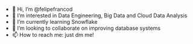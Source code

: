 - 👋 Hi, I’m @felipefrancod
- 👀 I’m interested in Data Engineering, Big Data and Cloud Data Analysis
- 🌱 I’m currently learning Snowflake
- 💞️ I’m looking to collaborate on improving database systems
- 📫 How to reach me: just dm me!

<!---
felipefrancod/felipefrancod is a ✨ special ✨ repository because its `README.md` (this file) appears on your GitHub profile.
You can click the Preview link to take a look at your changes.
--->
